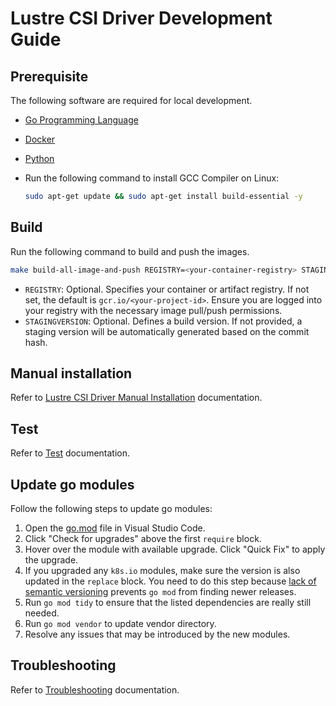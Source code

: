 <!--
Copyright 2025 Google LLC

Licensed under the Apache License, Version 2.0 (the "License");
you may not use this file except in compliance with the License.
You may obtain a copy of the License at

    https://www.apache.org/licenses/LICENSE-2.0

Unless required by applicable law or agreed to in writing, software
distributed under the License is distributed on an "AS IS" BASIS,
WITHOUT WARRANTIES OR CONDITIONS OF ANY KIND, either express or implied.
See the License for the specific language governing permissions and
limitations under the License.
-->

# Lustre CSI Driver Development Guide

## Prerequisite

The following software are required for local development.

- [Go Programming Language](https://go.dev/doc/install)
- [Docker](https://docs.docker.com/get-docker/)
- [Python](https://docs.python-guide.org/starting/installation/)
- Run the following command to install GCC Compiler on Linux:

    ```bash
    sudo apt-get update && sudo apt-get install build-essential -y
    ```

## Build

Run the following command to build and push the images.

```bash
make build-all-image-and-push REGISTRY=<your-container-registry> STAGINGVERSION=<staging-version>
```

- `REGISTRY`: Optional. Specifies your container or artifact registry. If not set, the default is `gcr.io/<your-project-id>`. Ensure you are logged into your registry with the necessary image pull/push permissions.
- `STAGINGVERSION`: Optional. Defines a build version. If not provided, a staging version will be automatically generated based on the commit hash.

## Manual installation

Refer to [Lustre CSI Driver Manual Installation](./installation.md) documentation.

## Test

Refer to [Test](../test/README.md) documentation.

## Update go modules

Follow the following steps to update go modules:

1. Open the [go.mod](../go.mod) file in Visual Studio Code.
2. Click "Check for upgrades" above the first `require` block.
3. Hover over the module with available upgrade. Click "Quick Fix" to apply the upgrade.
4. If you upgraded any `k8s.io` modules, make sure the version is also updated in the `replace` block. You need to do this step because [lack of semantic versioning](https://github.com/kubernetes/kubernetes/issues/72638) prevents `go mod` from finding newer releases.
5. Run `go mod tidy` to ensure that the listed dependencies are really still needed.
6. Run `go mod vendor` to update vendor directory.
7. Resolve any issues that may be introduced by the new modules.

## Troubleshooting

Refer to [Troubleshooting](./troubleshooting.md) documentation.
